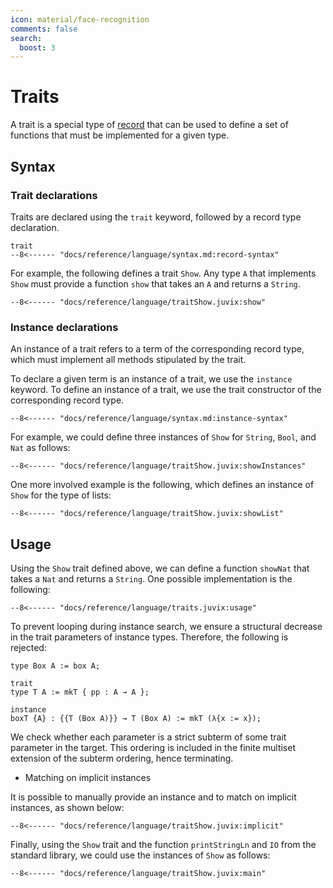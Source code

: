 ```yaml
---
icon: material/face-recognition
comments: false
search:
  boost: 3
---
```


# Traits

A trait is a special type of [record](./records.md) that can be used to define a
set of functions that must be implemented for a given type.

## Syntax

### Trait declarations

Traits are declared
using the `trait` keyword, followed by a record type declaration.

```text
trait
--8<------ "docs/reference/language/syntax.md:record-syntax"
```

For example, the following defines a trait `Show`. Any type `A` that implements
`Show` must provide a function `show` that takes an `A` and returns a `String`.

```juvix
--8<------ "docs/reference/language/traitShow.juvix:show"
```

### Instance declarations

An instance of a trait refers to a term of the corresponding record type, which
must implement all methods stipulated by the trait.

To declare a given term is an instance of a trait, we use the `instance`
keyword. To define an instance of a trait, we use the trait constructor of the
corresponding record type.

```text
--8<------ "docs/reference/language/syntax.md:instance-syntax"
```

For example, we could define three instances of `Show` for `String`, `Bool`, and
`Nat` as follows:

```juvix
--8<------ "docs/reference/language/traitShow.juvix:showInstances"
```

One more involved example is the following, which defines an instance of `Show`
for the type of lists:

```juvix
--8<------ "docs/reference/language/traitShow.juvix:showList"
```

## Usage

Using the `Show` trait defined above, we can define a function `showNat` that
takes a `Nat` and returns a `String`. One possible implementation is the
following:

```juvix
--8<------ "docs/reference/language/traits.juvix:usage"
```

To prevent looping during instance search, we ensure a structural decrease in
the trait parameters of instance types. Therefore, the following is rejected:

```juvix
type Box A := box A;

trait
type T A := mkT { pp : A → A };

instance
boxT {A} : {{T (Box A)}} → T (Box A) := mkT (λ{x := x});
```

We check whether each parameter is a strict subterm of some trait parameter in
the target. This ordering is included in the finite multiset extension of the
subterm ordering, hence terminating.

- Matching on implicit instances

It is possible to manually provide an instance and to match on implicit
instances, as shown below:

```juvix
--8<------ "docs/reference/language/traitShow.juvix:implicit"
```

Finally, using the `Show` trait and the function `printStringLn` and `IO` from
the standard library, we could use the instances of `Show` as follows:

```juvix
--8<------ "docs/reference/language/traitShow.juvix:main"
```
